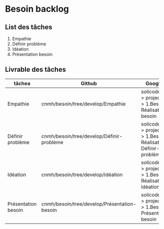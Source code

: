 # Besoin backlog

<!-- TODO : Liste des tâches -->
## List des tâches
1. Empathie
1. Définir problème
1. Idéation
1. Présentation besoin 

## Livrable des tâches

| tâchea               | Github                                       |Google slide                                                             |
| -------------------- | -------------------------------------------- | ----------------------------------------------------------------------- |
| Empathie             | cnmh/besoin/tree/develop/Empathie            |solicoders_2024 > project CNMH > 1.Besoin > Réalisation-besoin           |
| Définir problème     | cnmh/besoin/tree/develop/Définir-problème    |solicoders_2024 > project CNMH > 1.Besoin > Réalisation-Définir-problème |
| Idéation             | cnmh/besoin/tree/develop/Idéation            |solicoders_2024 > project CNMH > 1.Besoin > Réalisation-Idéation         |
| Présentation besoin  | cnmh/besoin/tree/develop/Présentation-besoin |solicoders_2024 > project CNMH > 1.Besoin > Présentation-besoin          |